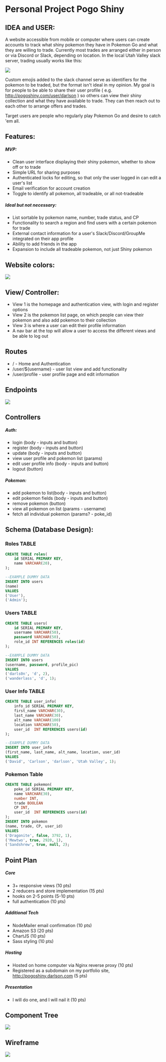 # Personal Project Pogo Shiny
## IDEA and USER:

A website accessible from mobile or computer where users can create accounts to track what shiny pokemon they have in Pokemon Go and what they are willing to trade. Currently most trades are arranged either in person or via Discord or Slack, depending on location. In the local Utah Valley slack server, trading usually works like this:

<img src = './images/slacktrades.png' />

Custom emojis added to the slack channel serve as identifiers for the pokemon to be traded, but the format isn't ideal in my opinion. My goal is for people to be able to share their user profile ( e.g. http://pogoshiny.com/user/darlson ) so others can view their shiny collection and what they have available to trade. They can then reach out to each other to arrange offers and trades.

Target users are people who regularly play Pokemon Go and desire to catch 'em all.

## Features:
##### MVP:
- Clean user interface displaying their shiny pokemon, whether to show off or to trade
- Simple URL for sharing purposes
- Authenticated locks for editing, so that only the user logged in can edit a user's list
- Email verification for account creation
- Toggle to identify all pokemon, all tradeable, or all not-tradeable

##### Ideal but not necessary:
- List sortable by pokemon name, number, trade status, and CP
- Functionality to search a region and find users with a certain pokemon for trade
- External contact information for a user's Slack/Discord/GroupMe integrated on their app profile
- Ability to add friends in the app
- Expansion to include all tradeable pokemon, not just Shiny pokemon

## Website colors:
<img src = './images/colors.png' />

## View/ Controller:
- View 1 is the homepage and authentication view, with login and register options
- View 2 is the pokemon list page, on which people can view their pokemon and also add pokemon to their collection
- View 3 is where a user can edit their profile information
- A nav bar at the top will allow a user to access the different views and be able to log out

## Routes
- / - Home and Authentication
- /user/${username} - user list view and add functionality
- /user/profile - user profile page and edit information

## Endpoints
<img src = './images/endpoints.png' />

## Controllers
##### Auth:
- login (body - inputs and button)
- register (body - inputs and button)
- update (body - inputs and button)
- view user profile and pokemon list (params)
- edit user profile info (body - inputs and button)
- logout (button)

##### Pokemon:
- add pokemon to list(body - inputs and button)
- edit pokemon fields (body - inputs and button)
- remove pokemon (button)
- view all pokemon on list (params - username)
- fetch all individual pokemon (params? - poke_id)

## Schema (Database Design):

### Roles TABLE
```SQL
CREATE TABLE roles(
    id SERIAL PRIMARY KEY,
    name VARCHAR(20),
);

--EXAMPLE DUMMY DATA
INSERT INTO users
(name)
VALUES
('User'),
('Admin');
```

### Users TABLE
```SQL
CREATE TABLE users(
    id SERIAL PRIMARY KEY,
    username VARCHAR(50),
    password VARCHAR(50),
    role_id INT REFERENCES roles(id)
);

--EXAMPLE DUMMY DATA
INSERT INTO users
(username, password, profile_pic)
VALUES
('darls0n', 'd', 2),
('wanderlass', 'd', 1);
```
### User Info TABLE
```SQL
CREATE TABLE user_info(
    info_id SERIAL PRIMARY KEY,
    first_name VARCHAR(30),
    last_name VARCHAR(30),
    alt_name VARCHAR(100)
    location VARCHAR(50),
    user_id  INT REFERENCES users(id) 
);

--EXAMPLE DUMMY DATA
INSERT INTO user_info
(first_name, last_name, alt_name, location, user_id)
VALUES
('David', 'Carlson', 'darlson', 'Utah Valley', 1);
```
### Pokemon Table
```SQL
CREATE TABLE pokemon(
    poke_id SERIAL PRIMARY KEY,
    name VARCHAR(30),
    number INT,
    trade BOOLEAN
    CP INT,
    user_id  INT REFERENCES users(id) 
);
INSERT INTO pokemon
(name, trade, CP, user_id)
VALUES
('Dragonite', false, 3792, 1),
('Mewtwo', true, 2920, 1),
('Sandshrew', true, null, 2);
```

## Point Plan

##### Core
- 3+ responsive views (10 pts)
- 2 reducers and store implementation (15 pts)
- hooks on 2-5 points (5-10 pts)
- full authentication (10 pts)

##### Additional Tech
- NodeMailer email confirmation (10 pts)
- Amazon S3 (20 pts)
- ChartJS (10 pts)
- Sass styling (10 pts)

##### Hosting
- Hosted on home computer via Nginx reverse proxy (10 pts)
- Registered as a subdomain on my portfolio site, http://pogoshiny.darlson.com (5 pts)
##### Presentation
- I will do one, and I will nail it (10 pts)

## Component Tree
<img src = './images/comptree.png' />

## Wireframe 
<img src = './images/wireframes.png' />